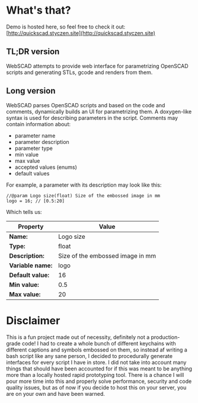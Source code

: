 # What's that?
Demo is hosted here, so feel free to check it out: [http://quickscad.styczen.site](http://quickscad.styczen.site)
## TL;DR version
WebSCAD attempts to provide web interface for parametrizing OpenSCAD scripts and generating STLs, gcode and renders from them.

## Long version
WebSCAD parses OpenSCAD scripts and based on the code and comments, dynamically builds an UI for parametrizing them. A doxygen-like syntax is used for describing parameters in the script. Comments may contain information about:
 - parameter name
 - parameter description
 - parameter type
 - min value
 - max value
 - accepted values (enums)
 - default values

For example, a parameter with its description may look like this:
```openscad
//@param Logo size(float) Size of the embossed image in mm
logo = 16; // [0.5:20]
```


Which tells us:  

| Property           | Value                             |
|--------------------|-----------------------------------|
| **Name:**          | Logo size                         |
| **Type:**          | float                             |
| **Description:**   | Size of the embossed image in mm  |
| **Variable name:** | logo                              |
| **Default value:** | 16                                |
| **Min value:**     | 0.5                               |
| **Max value:**     | 20                                |

# Disclaimer
This is a fun project made out of necessity, definitely not a production-grade code! I had to create a whole bunch of different keychains with different captions and symbols embossed on them, so instead af writing a bash script like any sane person, I decided to procedurally generate interfaces for every script I have in store. I did not take into account many things that should have been accounted for if this was meant to be anything more than a locally hosted rapid prototyping tool. There is a chance I will pour more time into this and properly solve performance, security and code quality issues, but as of now if you decide to host this on your server, you are on your own and have been warned.